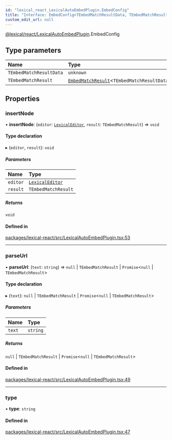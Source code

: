 ```yaml
---
id: "lexical_react_LexicalAutoEmbedPlugin.EmbedConfig"
title: "Interface: EmbedConfig<TEmbedMatchResultData, TEmbedMatchResult>"
custom_edit_url: null
---
```


[@lexical/react/LexicalAutoEmbedPlugin](../modules/lexical_react_LexicalAutoEmbedPlugin.md).EmbedConfig

## Type parameters

| Name | Type |
| :------ | :------ |
| `TEmbedMatchResultData` | `unknown` |
| `TEmbedMatchResult` | [`EmbedMatchResult`](../modules/lexical_react_LexicalAutoEmbedPlugin.md#embedmatchresult)\<`TEmbedMatchResultData`\> |

## Properties

### insertNode

• **insertNode**: (`editor`: [`LexicalEditor`](../classes/lexical.LexicalEditor.md), `result`: `TEmbedMatchResult`) => `void`

#### Type declaration

▸ (`editor`, `result`): `void`

##### Parameters

| Name | Type |
| :------ | :------ |
| `editor` | [`LexicalEditor`](../classes/lexical.LexicalEditor.md) |
| `result` | `TEmbedMatchResult` |

##### Returns

`void`

#### Defined in

[packages/lexical-react/src/LexicalAutoEmbedPlugin.tsx:53](https://github.com/facebook/lexical/tree/main/packages/lexical-react/src/LexicalAutoEmbedPlugin.tsx#L53)

___

### parseUrl

• **parseUrl**: (`text`: `string`) => ``null`` \| `TEmbedMatchResult` \| `Promise`\<``null`` \| `TEmbedMatchResult`\>

#### Type declaration

▸ (`text`): ``null`` \| `TEmbedMatchResult` \| `Promise`\<``null`` \| `TEmbedMatchResult`\>

##### Parameters

| Name | Type |
| :------ | :------ |
| `text` | `string` |

##### Returns

``null`` \| `TEmbedMatchResult` \| `Promise`\<``null`` \| `TEmbedMatchResult`\>

#### Defined in

[packages/lexical-react/src/LexicalAutoEmbedPlugin.tsx:49](https://github.com/facebook/lexical/tree/main/packages/lexical-react/src/LexicalAutoEmbedPlugin.tsx#L49)

___

### type

• **type**: `string`

#### Defined in

[packages/lexical-react/src/LexicalAutoEmbedPlugin.tsx:47](https://github.com/facebook/lexical/tree/main/packages/lexical-react/src/LexicalAutoEmbedPlugin.tsx#L47)
